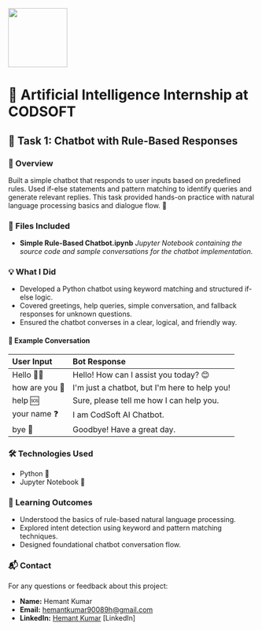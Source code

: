 <img src="https://r2cdn.perplexity.ai/pplx-full-logo-primary-dark%402x.png" class="logo" width="120"/>

# 🚀 Artificial Intelligence Internship at CODSOFT

## 🤖 Task 1: Chatbot with Rule-Based Responses

### 📝 Overview

Built a simple chatbot that responds to user inputs based on predefined rules. Used if-else statements and pattern matching to identify queries and generate relevant replies. This task provided hands-on practice with natural language processing basics and dialogue flow. 🔄

### 📎 Files Included

- **Simple Rule-Based Chatbot.ipynb**
*Jupyter Notebook containing the source code and sample conversations for the chatbot implementation.*


### 💡 What I Did

- Developed a Python chatbot using keyword matching and structured if-else logic.
- Covered greetings, help queries, simple conversation, and fallback responses for unknown questions.
- Ensured the chatbot converses in a clear, logical, and friendly way.


#### 💬 Example Conversation

| User Input | Bot Response |
| :-- | :-- |
| Hello 🙋‍♂️ | Hello! How can I assist you today? 😊 |
| how are you 🤔 | I'm just a chatbot, but I'm here to help you! |
| help 🆘 | Sure, please tell me how I can help you. |
| your name ❓ | I am CodSoft AI Chatbot. |
| bye 👋 | Goodbye! Have a great day. |

### 🛠️ Technologies Used

- Python 🐍
- Jupyter Notebook 📓


### 🎯 Learning Outcomes

- Understood the basics of rule-based natural language processing.
- Explored intent detection using keyword and pattern matching techniques.
- Designed foundational chatbot conversation flow.


### 📬 Contact

For any questions or feedback about this project:

- **Name:** Hemant Kumar
- **Email:** hemantkumar90089h@gmail.com
- **LinkedIn:** [Hemant Kumar](https://www.linkedin.com/in/hemant-kumar-171472210?utm_source=share&utm_campaign=share_via&utm_content=profile&utm_medium=android_app) [LinkedIn]

